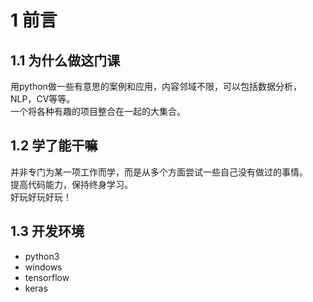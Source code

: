 # 1 前言
## 1.1 为什么做这门课
用python做一些有意思的案例和应用，内容邻域不限，可以包括数据分析，NLP，CV等等。  
一个将各种有趣的项目整合在一起的大集合。 
## 1.2 学了能干嘛
并非专门为某一项工作而学，而是从多个方面尝试一些自己没有做过的事情。  
提高代码能力，保持终身学习。  
好玩好玩好玩！  
## 1.3 开发环境
* python3
* windows
* tensorflow
* keras

